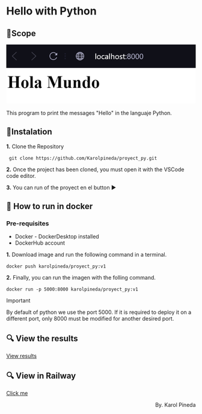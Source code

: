 # Hello with Python
## 🥇Scope
<p align="center">
    <img src="./materials/results.png" alt="Hello from javascript">
</p>
This program to print the messages "Hello" in the languaje Python.

## 📑Instalation
**1.** Clone the Repository
   ```
    git clone https://github.com/Karolpineda/proyect_py.git
   ```

**2.** Once the project has been cloned, you must open it with the VSCode code editor.

**3.** You can run of the proyect en el button ▶️

## 🐳 How to run in docker

### Pre-requisites
* Docker - DockerDesktop installed
* DockerHub account

**1.** Download image and run the following command in a terminal.
   ```
docker push karolpineda/proyect_py:v1
   ```
**2.**  Finally, you can run the imagen with the folling command.
   ```
docker run -p 5000:8000 karolpineda/proyect_py:v1

   ```

> [!IMPORTANT]
> By default of python we use the port 5000. If it is required to deploy it on a different port, only 8000 must be modified for another desired port.

## 🔍 View the results
[View results](#scope)

## 🔍 View in Railway
[Click me](https://proyectpy-production.up.railway.app/)
<p align="right">
By. Karol Pineda
</p>